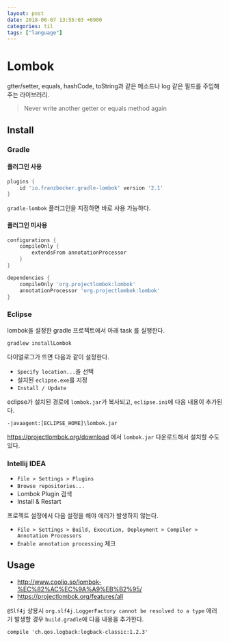 ```yaml
---
layout: post
date: 2018-06-07 13:55:03 +0900
categories: til
tags: ["language"]
---
```


# Lombok

gtter/setter, equals, hashCode, toString과 같은 메소드나 log 같은 필드를 주입해주는 라이브러리.

> Never write another getter or equals method again

## Install

### Gradle

#### 플러그인 사용

```gradle
plugins {
    id 'io.franzbecker.gradle-lombok' version '2.1'
}
```

`gradle-lombok` 플러그인을 지정하면 바로 사용 가능하다.

#### 플러그인 미사용

```gradle
configurations {
    compileOnly {
        extendsFrom annotationProcessor
    }
}

dependencies {
    compileOnly 'org.projectlombok:lombok'
    annotationProcessor 'org.projectlombok:lombok'
}
```

### Eclipse

lombok을 설정한 gradle 프로젝트에서 아래 task 를 실행한다.

    gradlew installLombok

다이얼로그가 뜨면 다음과 같이 설정한다.

- `Specify location...`을 선택
- 설치된 `eclipse.exe`를 지정
- `Install / Update`

eclipse가 설치된 경로에 `lombok.jar`가 복사되고, `eclipse.ini`에 다음 내용이 추가된다.

    -javaagent:[ECLIPSE_HOME]\lombok.jar

<https://projectlombok.org/download> 에서 `lombok.jar` 다운로드해서 설치할 수도 있다.

### Intellij IDEA

- `File > Settings > Plugins`
- `Browse repositories...`
- Lombok Plugin 검색
- Install & Restart

프로젝트 설정에서 다음 설정을 해야 에러가 발생하지 않는다.

- `File > Settings > Build, Execution, Deployment > Compiler > Annotation Processors`
- `Enable annotation processing` 체크

## Usage

- <http://www.coolio.so/lombok-%EC%82%AC%EC%9A%A9%EB%B2%95/>
- <https://projectlombok.org/features/all>

`@Slf4j` 상용시 `org.slf4j.LoggerFactory cannot be resolved to a type` 에러가 발생할 경우 `build.gradle`에 다음 내용을 추가한다.

    compile 'ch.qos.logback:logback-classic:1.2.3'
